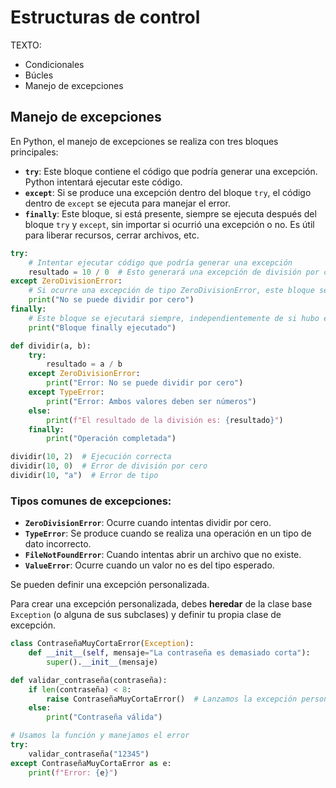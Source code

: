 # Estructuras de control

TEXTO:

- Condicionales
- Búcles
- Manejo de excepciones

## Manejo de excepciones

En Python, el manejo de excepciones se realiza con tres bloques principales:

- **`try`**: Este bloque contiene el código que podría generar una excepción. Python intentará ejecutar este código.
-  **`except`**: Si se produce una excepción dentro del bloque `try`, el código dentro de `except` se ejecuta para manejar el error.  
- **`finally`**: Este bloque, si está presente, siempre se ejecuta después del bloque `try` y `except`, sin importar si ocurrió una excepción o no. Es útil para liberar recursos, cerrar archivos, etc.

```python
try:
    # Intentar ejecutar código que podría generar una excepción
    resultado = 10 / 0  # Esto generará una excepción de división por cero
except ZeroDivisionError:
    # Si ocurre una excepción de tipo ZeroDivisionError, este bloque se ejecutará
    print("No se puede dividir por cero")
finally:
    # Este bloque se ejecutará siempre, independientemente de si hubo excepción o no
    print("Bloque finally ejecutado")
```

```python
def dividir(a, b):
    try:
        resultado = a / b
    except ZeroDivisionError:
        print("Error: No se puede dividir por cero")
    except TypeError:
        print("Error: Ambos valores deben ser números")
    else:
        print(f"El resultado de la división es: {resultado}")
    finally:
        print("Operación completada")

dividir(10, 2)  # Ejecución correcta
dividir(10, 0)  # Error de división por cero
dividir(10, "a")  # Error de tipo
```

### **Tipos comunes de excepciones**:

- **`ZeroDivisionError`**: Ocurre cuando intentas dividir por cero.
- **`TypeError`**: Se produce cuando se realiza una operación en un tipo de dato incorrecto.
- **`FileNotFoundError`**: Cuando intentas abrir un archivo que no existe.
- **`ValueError`**: Ocurre cuando un valor no es del tipo esperado.

Se pueden definir una excepción personalizada.

Para crear una excepción personalizada, debes **heredar** de la clase base `Exception` (o alguna de sus subclases) y definir tu propia clase de excepción.

```python
class ContraseñaMuyCortaError(Exception):
    def __init__(self, mensaje="La contraseña es demasiado corta"):
        super().__init__(mensaje)

def validar_contraseña(contraseña):
    if len(contraseña) < 8:
        raise ContraseñaMuyCortaError()  # Lanzamos la excepción personalizada
    else:
        print("Contraseña válida")

# Usamos la función y manejamos el error
try:
    validar_contraseña("12345")
except ContraseñaMuyCortaError as e:
    print(f"Error: {e}")

```
